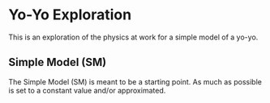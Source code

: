 # Yo-Yo Exploration
This is an exploration of the physics at work for a simple model of a yo-yo.

## Simple Model (SM)
The Simple Model (SM) is meant to be a starting point. As much as possible is set to a constant value and/or approximated.
